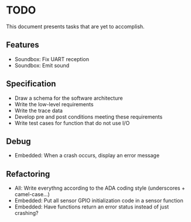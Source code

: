 TODO
====

This document presents tasks that are yet to accomplish.

Features
--------

-   Soundbox: Fix UART reception
-   Soundbox: Emit sound

Specification
-------------

-   Draw a schema for the software architecture
-   Write the low-level requirements
-   Write the trace data
-   Develop pre and post conditions meeting these requirements
-   Write test cases for function that do not use I/O

Debug
-----

-   Embedded: When a crash occurs, display an error message

Refactoring
-----------

-   All:        Write everythng according to the ADA coding style (underscores
                + camel-case...)
-   Embedded:   Put all sensor GPIO initialization code in a sensor function
-   Embedded:   Have functions return an error status instead of just crashing?
